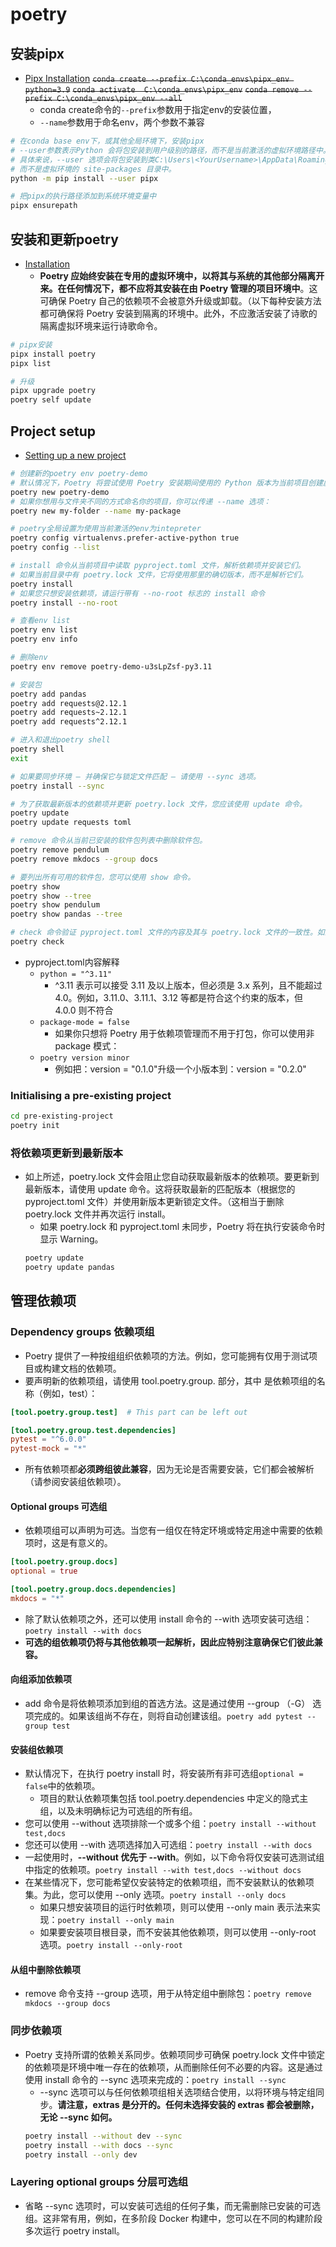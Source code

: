 # poetry
## 安装pipx
* [Pipx Installation](https://pipx.pypa.io/stable/installation/)
~~`conda create --prefix C:\conda_envs\pipx_env python=3.9`~~
~~`conda activate  C:\conda_envs\pipx_env`~~
~~`conda remove --prefix C:\conda_envs\pipx_env --all`~~
  + conda create命令的`--prefix`参数用于指定env的安装位置，
  + `--name`参数用于命名env，两个参数不兼容
```bash
# 在conda base env下，或其他全局环境下，安装pipx
# --user参数表示Python 会将包安装到用户级别的路径，而不是当前激活的虚拟环境路径中。
# 具体来说，--user 选项会将包安装到类C:\Users\<YourUsername>\AppData\Roaming\Python\Python39\site-packages 的目录中，
# 而不是虚拟环境的 site-packages 目录中。
python -m pip install --user pipx

# 把pipx的执行路径添加到系统环境变量中
pipx ensurepath
```
## 安装和更新poetry
* [Installation](https://python-poetry.org/docs/#installation)
  + **Poetry 应始终安装在专用的虚拟环境中，以将其与系统的其他部分隔离开来。在任何情况下，都不应将其安装在由 Poetry 管理的项目环境中**。这可确保 Poetry 自己的依赖项不会被意外升级或卸载。（以下每种安装方法都可确保将 Poetry 安装到隔离的环境中。此外，不应激活安装了诗歌的隔离虚拟环境来运行诗歌命令。
```bash
# pipx安装
pipx install poetry
pipx list

# 升级
pipx upgrade poetry
poetry self update
```
## Project setup
* [Setting up a new project](https://python-poetry.org/docs/basic-usage/#project-setup)
```bash
# 创建新的poetry env poetry-demo
# 默认情况下，Poetry 将尝试使用 Poetry 安装期间使用的 Python 版本为当前项目创建虚拟环境。
poetry new poetry-demo
# 如果你想用与文件夹不同的方式命名你的项目，你可以传递 --name 选项：
poetry new my-folder --name my-package

# poetry全局设置为使用当前激活的env为intepreter
poetry config virtualenvs.prefer-active-python true
poetry config --list

# install 命令从当前项目中读取 pyproject.toml 文件，解析依赖项并安装它们。
# 如果当前目录中有 poetry.lock 文件，它将使用那里的确切版本，而不是解析它们。
poetry install
# 如果您只想安装依赖项，请运行带有 --no-root 标志的 install 命令
poetry install --no-root

# 查看env list
poetry env list
poetry env info

# 删除env
poetry env remove poetry-demo-u3sLpZsf-py3.11

# 安装包
poetry add pandas
poetry add requests@2.12.1
poetry add requests~2.12.1
poetry add requests^2.12.1 

# 进入和退出poetry shell
poetry shell
exit

# 如果要同步环境 – 并确保它与锁定文件匹配 – 请使用 --sync 选项。
poetry install --sync

# 为了获取最新版本的依赖项并更新 poetry.lock 文件，您应该使用 update 命令。
poetry update
poetry update requests toml

# remove 命令从当前已安装的软件包列表中删除软件包。
poetry remove pendulum
poetry remove mkdocs --group docs

# 要列出所有可用的软件包，您可以使用 show 命令。
poetry show
poetry show --tree
poetry show pendulum
poetry show pandas --tree

# check 命令验证 pyproject.toml 文件的内容及其与 poetry.lock 文件的一致性。如果有任何错误，它将返回一份详细的报告。
poetry check
```
* pyproject.toml内容解释
  + `python = "^3.11"`
    - ^3.11 表示可以接受 3.11 及以上版本，但必须是 3.x 系列，且不能超过 4.0。例如，3.11.0、3.11.1、3.12 等都是符合这个约束的版本，但 4.0.0 则不符合
  + `package-mode = false`
    - 如果你只想将 Poetry 用于依赖项管理而不用于打包，你可以使用非 package 模式：
  + `poetry version minor`
    - 例如把：version = "0.1.0"升级一个小版本到：version = "0.2.0"  
### Initialising a pre-existing project
```bash
cd pre-existing-project
poetry init
```
### 将依赖项更新到最新版本
* 如上所述，poetry.lock 文件会阻止您自动获取最新版本的依赖项。要更新到最新版本，请使用 update 命令。这将获取最新的匹配版本（根据您的 pyproject.toml 文件）并使用新版本更新锁定文件。（这相当于删除 poetry.lock 文件并再次运行 install。
  + 如果 poetry.lock 和 pyproject.toml 未同步，Poetry 将在执行安装命令时显示 Warning。
  ```bash
  poetry update
  poetry update pandas
  ```
## 管理依赖项
### Dependency groups  依赖项组
* Poetry 提供了一种按组组织依赖项的方法。例如，您可能拥有仅用于测试项目或构建文档的依赖项。
* 要声明新的依赖项组，请使用 tool.poetry.group.<group> 部分，其中 <group> 是依赖项组的名称（例如，test）：
```toml
[tool.poetry.group.test]  # This part can be left out

[tool.poetry.group.test.dependencies]
pytest = "^6.0.0"
pytest-mock = "*"
```
* 所有依赖项都**必须跨组彼此兼容**，因为无论是否需要安装，它们都会被解析（请参阅安装组依赖项）。
#### Optional groups  可选组
* 依赖项组可以声明为可选。当您有一组仅在特定环境或特定用途中需要的依赖项时，这是有意义的。
```toml
[tool.poetry.group.docs]
optional = true

[tool.poetry.group.docs.dependencies]
mkdocs = "*"
```
* 除了默认依赖项之外，还可以使用 install 命令的 --with 选项安装可选组：`poetry install --with docs`
* **可选的组依赖项仍将与其他依赖项一起解析，因此应特别注意确保它们彼此兼容。**
#### 向组添加依赖项
* add 命令是将依赖项添加到组的首选方法。这是通过使用 --group （-G） 选项完成的。如果该组尚不存在，则将自动创建该组。`poetry add pytest --group test`
#### 安装组依赖项
* 默认情况下，在执行 poetry install 时，将安装所有非可选组`optional = false`中的依赖项。 
  + 项目的默认依赖项集包括 tool.poetry.dependencies 中定义的隐式主组，以及未明确标记为可选组的所有组。
* 您可以使用 --without 选项排除一个或多个组：`poetry install --without test,docs`
* 您还可以使用 --with 选项选择加入可选组：`poetry install --with docs`
* 一起使用时，**--without 优先于 --with**。例如，以下命令将仅安装可选测试组中指定的依赖项。`poetry install --with test,docs --without docs`
* 在某些情况下，您可能希望仅安装特定的依赖项组，而不安装默认的依赖项集。为此，您可以使用 --only 选项。`poetry install --only docs`
  + 如果只想安装项目的运行时依赖项，则可以使用 --only main 表示法来实现：`poetry install --only main`
  + 如果要安装项目根目录，而不安装其他依赖项，则可以使用 --only-root 选项。`poetry install --only-root`
#### 从组中删除依赖项
* remove 命令支持 --group 选项，用于从特定组中删除包：`poetry remove mkdocs --group docs`
### 同步依赖项
* Poetry 支持所谓的依赖关系同步。依赖项同步可确保 poetry.lock 文件中锁定的依赖项是环境中唯一存在的依赖项，从而删除任何不必要的内容。这是通过使用 install 命令的 --sync 选项来完成的：`poetry install --sync`
  + --sync 选项可以与任何依赖项组相关选项结合使用，以将环境与特定组同步。**请注意，extras 是分开的。任何未选择安装的 extras 都会被删除，无论 --sync 如何。**
  ```bash
  poetry install --without dev --sync
  poetry install --with docs --sync
  poetry install --only dev
  ```
### Layering optional groups  分层可选组
* 省略 --sync 选项时，可以安装可选组的任何子集，而无需删除已安装的可选组。这非常有用，例如，在多阶段 Docker 构建中，您可以在不同的构建阶段多次运行 poetry install。
